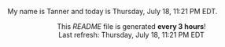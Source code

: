 My name is Tanner and today is Thursday, July 18, 11:21 PM EDT.

<p align="center">This <i>README</i> file is generated <b>every 3 hours</b>!</br>Last refresh: Thursday, July 18, 11:21 PM EDT<br /></p>
